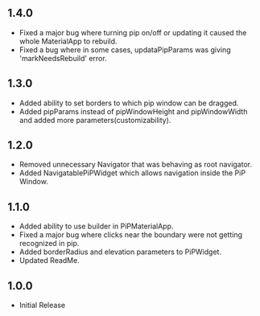 ## 1.4.0
* Fixed a major bug where turning pip on/off or updating it caused the whole MaterialApp to rebuild.
* Fixed a bug where in some cases, updataPipParams was giving 'markNeedsRebuild' error.

## 1.3.0
* Added ability to set borders to which pip window can be dragged.
* Added pipParams instead of pipWindowHeight and pipWindowWidth and added more parameters(customizability).

## 1.2.0
* Removed unnecessary Navigator that was behaving as root navigator.
* Added NavigatablePiPWidget which allows navigation inside the PiP Window.

## 1.1.0
* Added ability to use builder in PiPMaterialApp.
* Fixed a major bug where clicks near the boundary were not getting recognized in pip.
* Added borderRadius and elevation parameters to PiPWidget.
* Updated ReadMe.

## 1.0.0
* Initial Release
